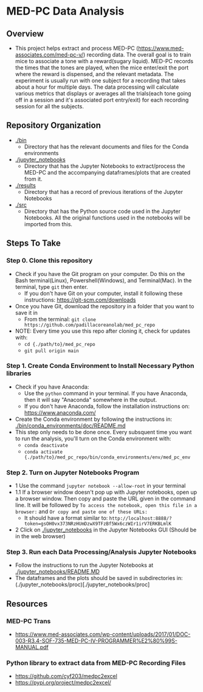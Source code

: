 # MED-PC Data Analysis

## Overview 
- This project helps extract and process MED-PC (https://www.med-associates.com/med-pc-v/) recording data. The overall goal is to train mice to associate a tone with a reward(sugary liquid). MED-PC records the times that the tones are played, when the mice enter/exit the port where the reward is dispensed, and the relevant metadata. The experiment is usually run with one subject for a recording that takes about a hour for multiple days. The data processing will calculate various metrics that displays or averages all the trials(each tone going off in a session and it's associated port entry/exit) for each recording session for all the subjects.

## Repository Organization
- [./bin](./bin)
    - Directory that has the relevant documents and files for the Conda environments
- [./jupyter_notebooks](./jupyter_notebooks)
    - Directory that has the Jupyter Notebooks to extract/process the MED-PC and the accompanying dataframes/plots that are created from it.
- [./results](./results)
    - Directory that has a record of previous iterations of the Jupyter Notebooks 
- [./src](./src)
    - Directory that has the Python source code used in the Jupyter Notebooks. All the original functions used in the notebooks will be imported from this.

## Steps To Take

### Step 0. Clone this repository 
- Check if you have the Git program on your computer. Do this on the Bash terminal(Linux), Powershell(Windows), and Terminal(Mac). In the terminal, type `git` then enter. 
    - If you don't have Git on your computer, install it following these instructions: https://git-scm.com/downloads
- Once you have Git, download the repository in a folder that you want to save it in
    - From the terminal: `git clone https://github.com/padillacoreanolab/med_pc_repo`
- NOTE: Every time you use this repo after cloning it, check for updates with: 
    - `cd {./path/to}/med_pc_repo`
    - `git pull origin main`

### Step 1. Create Conda Environment to Install Necessary Python libraries
- Check if you have Anaconda:
    - Use the `python` command in your terminal. If you have Anaconda, then it will say "Anaconda" somewhere in the output.
    - If you don't have Anaconda, follow the installation instructions on: https://www.anaconda.com/ 
- Create the Conda environment by following the instructions in: [./bin/conda_environments/doc/README.md](./bin/conda_environments/doc/README.md)
- This step only needs to be done once. Every subsquent time you want to run the analysis, you'll turn on the Conda environment with:
    - `conda deactivate`
    - `conda activate {./path/to}/med_pc_repo/bin/conda_environments/env/med_pc_env`

### Step 2. Turn on Jupyter Notebooks Program
- 1 Use the command `jupyter notebook --allow-root` in your terminal
- 1.1 If a browser window doesn't pop up with Jupyter notebooks, open up a browser window. Then copy and paste the URL given in the command line. It will be followed by `To access the notebook, open this file in a browser:` and `Or copy and paste one of these URLs:`
    - It should have a format similar to: `http://localhost:8888/?token=gsOH0vx373NRzHUmDzwX9TFzBf5Wx6czWIr1irV7ERKBLmlK`
- 2 Click on [./jupyter_notebooks](./jupyter_notebooks) in the Jupyter Notebooks GUI (Should be in the web browser)

### Step 3. Run each Data Processing/Analysis Jupyter Notebooks
- Follow the instructions to run the Jupyter Notebooks at [./jupyter_notebooks/README.MD](./jupyter_notebooks/README.MD)
- The dataframes and the plots should be saved in subdirectories in: (./jupyter_notebooks/proc)[./jupyter_notebooks/proc]

## Resources

### MED-PC Trans
- https://www.med-associates.com/wp-content/uploads/2017/01/DOC-003-R3.4-SOF-735-MED-PC-IV-PROGRAMMER%E2%80%99S-MANUAL.pdf

### Python library to extract data from MED-PC Recording Files
- https://github.com/cyf203/medpc2excel
- https://pypi.org/project/medpc2excel/
